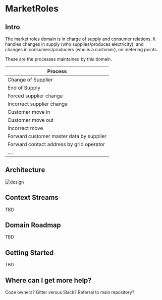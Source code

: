 # MarketRoles

## Intro

The market roles domain is in charge of supply and consumer relations.
It handles changes in supply (who supplies/produces electricity),
and changes in consumers/producers (who is a customer), on metering points.

These are the processes maintained by this domain.

| Process                                  |
| ---------------------------------------- |
| Change of Supplier                       |
| End of Supply                            |
| Forced supplier change                   |
| Incorrect supplier change                |
| Customer move in                         |
| Customer move out                        |
| Incorrect move                           |
| Forward customer master data by supplier |
| Forward contact address by grid operator |
| ....                                     |

## Architecture

![design](ARCHITECTURE.png)

## Context Streams

TBD

## Domain Roadmap

TBD

## Getting Started

TBD

## Where can I get more help?

Code owners? Gitter versus Slack? Referral to main repository?
